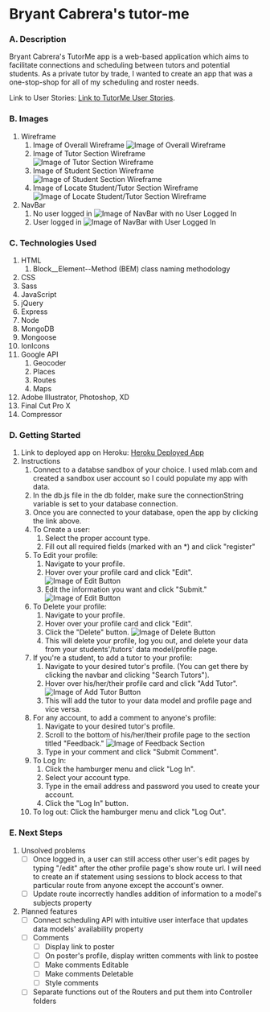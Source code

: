 # Bryant Cabrera's tutor-me

### A. Description
Bryant Cabrera's TutorMe app is a web-based application which aims to facilitate connections and scheduling between tutors and potential students.  As a private tutor by trade, I wanted to create an app that was a one-stop-shop for all of my scheduling and roster needs.

Link to User Stories: [Link to TutorMe User Stories](https://github.com/BryantCabrera/tutor-me/blob/master/user-stories.md).

### B. Images
1. Wireframe
    1. Image of Overall Wireframe
    ![Image of Overall Wireframe](public/imgs/README_imgs/TutorMe_wireframe.png)
    2. Image of Tutor Section Wireframe
    ![Image of Tutor Section Wireframe](public/imgs/README_imgs/TutorMe_wireframe-tutor.png)
    3. Image of Student Section Wireframe
    ![Image of Student Section Wireframe](public/imgs/README_imgs/TutorMe_wireframe-student.png)
    4. Image of Locate Student/Tutor Section Wireframe
    ![Image of Locate Student/Tutor Section Wireframe](public/imgs/README_imgs/TutorMe_wireframe-locate.png)
2. NavBar
    1. No user logged in
    ![Image of NavBar with no User Logged In](public/imgs/README_imgs/TutorMe_wireframe-navbar-nouser.png)
    2. User logged in
    ![Image of NavBar with User Logged In](public/imgs/README_imgs/TutorMe_wireframe-navbar-user.png)

### C. Technologies Used
1. HTML
    1. Block__Element--Method (BEM) class naming methodology
2. CSS
3. Sass
3. JavaScript
4. jQuery
5. Express
6. Node
7. MongoDB
8. Mongoose
9. IonIcons
10. Google API
    1. Geocoder
    2. Places
    3. Routes
    4. Maps
11. Adobe Illustrator, Photoshop, XD
12. Final Cut Pro X
13. Compressor

### D. Getting Started
1. Link to deployed app on Heroku:
[Heroku Deployed App](https://bryant-tutor-me.herokuapp.com/)
2. Instructions
    1. Connect to a databse sandbox of your choice.  I used mlab.com and created a sandbox user account so I could populate my app with data.
    2. In the db.js file in the db folder, make sure the connectionString variable is set to your database connection.
    3. Once you are connected to your database, open the app by clicking the link above.
    4. To Create a user: 
        1. Select the proper account type.  
        2. Fill out all required fields (marked with an *) and click "register"
    5. To Edit your profile:
        1. Navigate to your profile.
        2. Hover over your profile card and click "Edit".
        ![Image of Edit Button](public/imgs/README_imgs/edit-button.png)
        3. Edit the information you want and click "Submit."
        ![Image of Edit Button](public/imgs/README_imgs/edit-page.png)
    6. To Delete your profile:
        1. Navigate to your profile.
        2. Hover over your profile card and click "Edit".
        3. Click the "Delete" button.
        ![Image of Delete Button](public/imgs/README_imgs/edit-page.png)
        4. This will delete your profile, log you out, and delete your data from your students'/tutors' data model/profile page.
    7. If you're a student, to add a tutor to your profile:
        1. Navigate to your desired tutor's profile. (You can get there by clicking the navbar and clicking "Search Tutors").
        2. Hover over his/her/their profile card and click "Add Tutor".
        ![Image of Add Tutor Button](public/imgs/README_imgs/add-tutor-button.png)
        3. This will add the tutor to your data model and profile page and vice versa.
    8. For any account, to add a comment to anyone's profile:
        1. Navigate to your desired tutor's profile.
        2. Scroll to the bottom of his/her/their profile page to the section titled "Feedback."
        ![Image of Feedback Section](public/imgs/README_imgs/feedback-section.png)
        3. Type in your comment and click "Submit Comment".
    9. To Log In: 
        1. Click the hamburger menu and click "Log In".
        2. Select your account type.
        3. Type in the email address and password you used to create your account.
        4. Click the "Log In" button.
    10. To log out: Click the hamburger menu and click "Log Out".

### E. Next Steps
1. Unsolved problems
    - [ ] Once logged in, a user can still access other user's edit pages by typing "/edit" after the other profile page's show route url.  I will need to create an if statement using sessions to block access to that particular route from anyone except the account's owner. 
    - [ ] Update route incorrectly handles addition of information to a model's subjects property
2. Planned features
    - [ ] Connect scheduling API with intuitive user interface that updates data models' availability property
    - [ ] Comments
        - [ ] Display link to poster
        - [ ] On poster's profile, display written comments with link to postee
        - [ ] Make comments Editable
        - [ ] Make comments Deletable
        - [ ] Style comments
    - [ ] Separate functions out of the Routers and put them into Controller folders